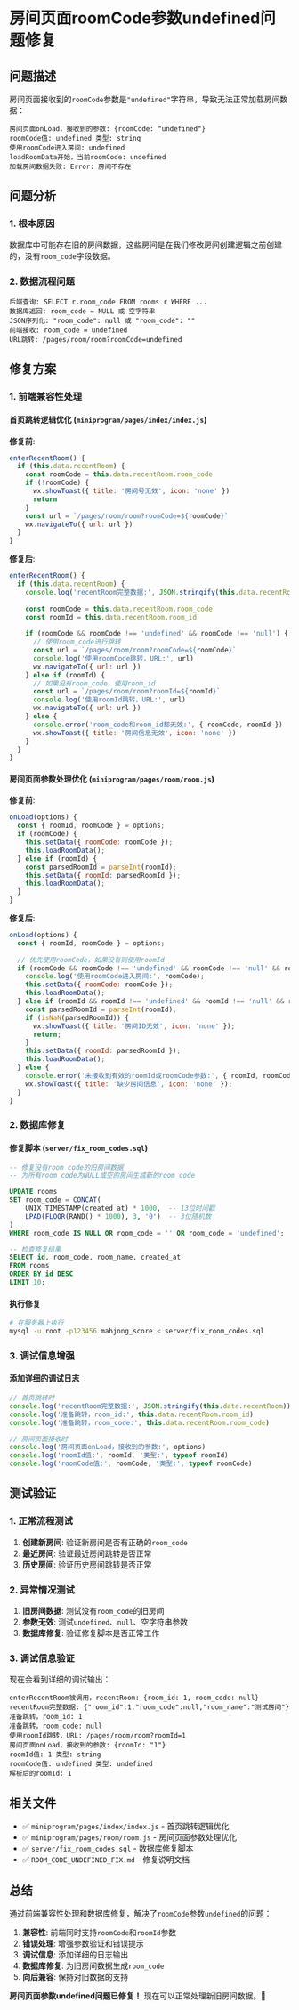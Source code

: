 # 房间页面roomCode参数undefined问题修复

## 问题描述

房间页面接收到的`roomCode`参数是`"undefined"`字符串，导致无法正常加载房间数据：

```
房间页面onLoad，接收到的参数: {roomCode: "undefined"}
roomCode值: undefined 类型: string
使用roomCode进入房间: undefined
loadRoomData开始，当前roomCode: undefined
加载房间数据失败: Error: 房间不存在
```

## 问题分析

### 1. 根本原因

数据库中可能存在旧的房间数据，这些房间是在我们修改房间创建逻辑之前创建的，没有`room_code`字段数据。

### 2. 数据流程问题

```
后端查询: SELECT r.room_code FROM rooms r WHERE ...
数据库返回: room_code = NULL 或 空字符串
JSON序列化: "room_code": null 或 "room_code": ""
前端接收: room_code = undefined
URL跳转: /pages/room/room?roomCode=undefined
```

## 修复方案

### 1. 前端兼容性处理

#### 首页跳转逻辑优化 (`miniprogram/pages/index/index.js`)

**修复前**:
```javascript
enterRecentRoom() {
  if (this.data.recentRoom) {
    const roomCode = this.data.recentRoom.room_code
    if (!roomCode) {
      wx.showToast({ title: '房间号无效', icon: 'none' })
      return
    }
    const url = `/pages/room/room?roomCode=${roomCode}`
    wx.navigateTo({ url: url })
  }
}
```

**修复后**:
```javascript
enterRecentRoom() {
  if (this.data.recentRoom) {
    console.log('recentRoom完整数据:', JSON.stringify(this.data.recentRoom))
    
    const roomCode = this.data.recentRoom.room_code
    const roomId = this.data.recentRoom.room_id
    
    if (roomCode && roomCode !== 'undefined' && roomCode !== 'null') {
      // 使用room_code进行跳转
      const url = `/pages/room/room?roomCode=${roomCode}`
      console.log('使用roomCode跳转，URL:', url)
      wx.navigateTo({ url: url })
    } else if (roomId) {
      // 如果没有room_code，使用room_id
      const url = `/pages/room/room?roomId=${roomId}`
      console.log('使用roomId跳转，URL:', url)
      wx.navigateTo({ url: url })
    } else {
      console.error('room_code和room_id都无效:', { roomCode, roomId })
      wx.showToast({ title: '房间信息无效', icon: 'none' })
    }
  }
}
```

#### 房间页面参数处理优化 (`miniprogram/pages/room/room.js`)

**修复前**:
```javascript
onLoad(options) {
  const { roomId, roomCode } = options;
  if (roomCode) {
    this.setData({ roomCode: roomCode });
    this.loadRoomData();
  } else if (roomId) {
    const parsedRoomId = parseInt(roomId);
    this.setData({ roomId: parsedRoomId });
    this.loadRoomData();
  }
}
```

**修复后**:
```javascript
onLoad(options) {
  const { roomId, roomCode } = options;
  
  // 优先使用roomCode，如果没有则使用roomId
  if (roomCode && roomCode !== 'undefined' && roomCode !== 'null' && roomCode.trim() !== '') {
    console.log('使用roomCode进入房间:', roomCode);
    this.setData({ roomCode: roomCode });
    this.loadRoomData();
  } else if (roomId && roomId !== 'undefined' && roomId !== 'null' && roomId.trim() !== '') {
    const parsedRoomId = parseInt(roomId);
    if (isNaN(parsedRoomId)) {
      wx.showToast({ title: '房间ID无效', icon: 'none' });
      return;
    }
    this.setData({ roomId: parsedRoomId });
    this.loadRoomData();
  } else {
    console.error('未接收到有效的roomId或roomCode参数:', { roomId, roomCode });
    wx.showToast({ title: '缺少房间信息', icon: 'none' });
  }
}
```

### 2. 数据库修复

#### 修复脚本 (`server/fix_room_codes.sql`)

```sql
-- 修复没有room_code的旧房间数据
-- 为所有room_code为NULL或空的房间生成新的room_code

UPDATE rooms 
SET room_code = CONCAT(
    UNIX_TIMESTAMP(created_at) * 1000,  -- 13位时间戳
    LPAD(FLOOR(RAND() * 1000), 3, '0')  -- 3位随机数
)
WHERE room_code IS NULL OR room_code = '' OR room_code = 'undefined';

-- 检查修复结果
SELECT id, room_code, room_name, created_at 
FROM rooms 
ORDER BY id DESC 
LIMIT 10;
```

#### 执行修复

```bash
# 在服务器上执行
mysql -u root -p123456 mahjong_score < server/fix_room_codes.sql
```

### 3. 调试信息增强

#### 添加详细的调试日志

```javascript
// 首页跳转时
console.log('recentRoom完整数据:', JSON.stringify(this.data.recentRoom))
console.log('准备跳转，room_id:', this.data.recentRoom.room_id)
console.log('准备跳转，room_code:', this.data.recentRoom.room_code)

// 房间页面接收时
console.log('房间页面onLoad，接收到的参数:', options)
console.log('roomId值:', roomId, '类型:', typeof roomId)
console.log('roomCode值:', roomCode, '类型:', typeof roomCode)
```

## 测试验证

### 1. 正常流程测试

1. **创建新房间**: 验证新房间是否有正确的`room_code`
2. **最近房间**: 验证最近房间跳转是否正常
3. **历史房间**: 验证历史房间跳转是否正常

### 2. 异常情况测试

1. **旧房间数据**: 测试没有`room_code`的旧房间
2. **参数无效**: 测试`undefined`、`null`、空字符串参数
3. **数据库修复**: 验证修复脚本是否正常工作

### 3. 调试信息验证

现在会看到详细的调试输出：
```
enterRecentRoom被调用，recentRoom: {room_id: 1, room_code: null}
recentRoom完整数据: {"room_id":1,"room_code":null,"room_name":"测试房间"}
准备跳转，room_id: 1
准备跳转，room_code: null
使用roomId跳转，URL: /pages/room/room?roomId=1
房间页面onLoad，接收到的参数: {roomId: "1"}
roomId值: 1 类型: string
roomCode值: undefined 类型: undefined
解析后的roomId: 1
```

## 相关文件

- ✅ `miniprogram/pages/index/index.js` - 首页跳转逻辑优化
- ✅ `miniprogram/pages/room/room.js` - 房间页面参数处理优化
- ✅ `server/fix_room_codes.sql` - 数据库修复脚本
- ✅ `ROOM_CODE_UNDEFINED_FIX.md` - 修复说明文档

## 总结

通过前端兼容性处理和数据库修复，解决了`roomCode`参数`undefined`的问题：

1. **兼容性**: 前端同时支持`roomCode`和`roomId`参数
2. **错误处理**: 增强参数验证和错误提示
3. **调试信息**: 添加详细的日志输出
4. **数据库修复**: 为旧房间数据生成`room_code`
5. **向后兼容**: 保持对旧数据的支持

**房间页面参数undefined问题已修复！** 现在可以正常处理新旧房间数据。🎉
